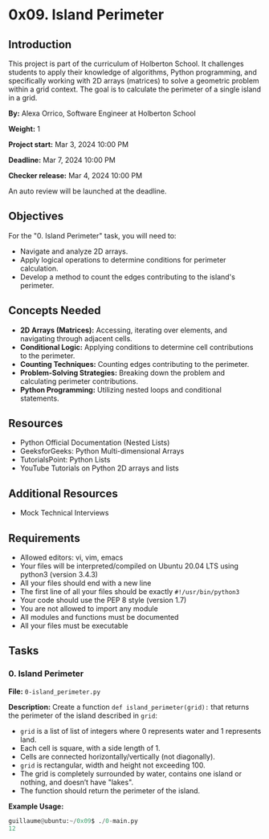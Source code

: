 # 0x09. Island Perimeter

## Introduction

This project is part of the curriculum of Holberton School. It challenges students to apply their knowledge of algorithms, Python programming, and specifically working with 2D arrays (matrices) to solve a geometric problem within a grid context. The goal is to calculate the perimeter of a single island in a grid.

**By:** Alexa Orrico, Software Engineer at Holberton School

**Weight:** 1

**Project start:** Mar 3, 2024 10:00 PM

**Deadline:** Mar 7, 2024 10:00 PM

**Checker release:** Mar 4, 2024 10:00 PM

An auto review will be launched at the deadline.

## Objectives

For the "0. Island Perimeter" task, you will need to:

- Navigate and analyze 2D arrays.
- Apply logical operations to determine conditions for perimeter calculation.
- Develop a method to count the edges contributing to the island's perimeter.

## Concepts Needed

- **2D Arrays (Matrices):** Accessing, iterating over elements, and navigating through adjacent cells.
- **Conditional Logic:** Applying conditions to determine cell contributions to the perimeter.
- **Counting Techniques:** Counting edges contributing to the perimeter.
- **Problem-Solving Strategies:** Breaking down the problem and calculating perimeter contributions.
- **Python Programming:** Utilizing nested loops and conditional statements.

## Resources

- Python Official Documentation (Nested Lists)
- GeeksforGeeks: Python Multi-dimensional Arrays
- TutorialsPoint: Python Lists
- YouTube Tutorials on Python 2D arrays and lists

## Additional Resources

- Mock Technical Interviews

## Requirements

- Allowed editors: vi, vim, emacs
- Your files will be interpreted/compiled on Ubuntu 20.04 LTS using python3 (version 3.4.3)
- All your files should end with a new line
- The first line of all your files should be exactly `#!/usr/bin/python3`
- Your code should use the PEP 8 style (version 1.7)
- You are not allowed to import any module
- All modules and functions must be documented
- All your files must be executable

## Tasks

### 0. Island Perimeter

**File:** `0-island_perimeter.py`

**Description:** Create a function `def island_perimeter(grid):` that returns the perimeter of the island described in `grid`:

- `grid` is a list of list of integers where 0 represents water and 1 represents land.
- Each cell is square, with a side length of 1.
- Cells are connected horizontally/vertically (not diagonally).
- `grid` is rectangular, width and height not exceeding 100.
- The grid is completely surrounded by water, contains one island or nothing, and doesn’t have "lakes".
- The function should return the perimeter of the island.

**Example Usage:**

```python
guillaume@ubuntu:~/0x09$ ./0-main.py
12
